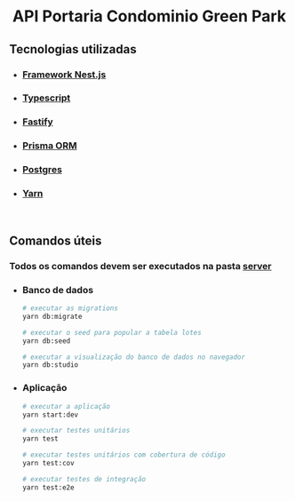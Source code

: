 <h1 align="center">
	API Portaria Condominio Green Park
</h1> 


## Tecnologias utilizadas
- ### [Framework Nest.js](https://nestjs.com)
- ### [Typescript](https://typescriptlang.org)
- ### [Fastify](https://fastify.dev)
- ### [Prisma ORM](https://prisma.io)
- ### [Postgres](https://postgresql.org)
- ### [Yarn](https://yarnpkg.com)
<br/>

## Comandos úteis
### Todos os comandos devem ser executados na pasta [server](./server)
	
- ### Banco de dados

	```sh
	# executar as migrations
	yarn db:migrate

	# executar o seed para popular a tabela lotes
	yarn db:seed

	# executar a visualização do banco de dados no navegador
	yarn db:studio
	```
- ### Aplicação

	```sh
	# executar a aplicação
	yarn start:dev

	# executar testes unitários
	yarn test

	# executar testes unitários com cobertura de código
	yarn test:cov

	# executar testes de integração
	yarn test:e2e
	```